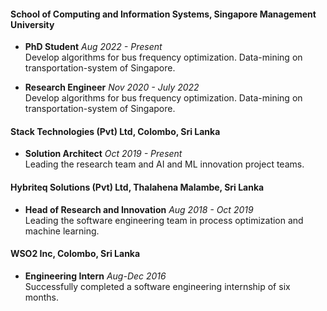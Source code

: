 #### School of Computing and Information Systems, Singapore Management University
- **PhD Student**   _Aug 2022 - Present_  
  Develop algorithms for bus frequency optimization. Data-mining on transportation-system of Singapore.

- **Research Engineer**  _Nov 2020 - July 2022_  
  Develop algorithms for bus frequency optimization. Data-mining on transportation-system of Singapore.

#### Stack Technologies (Pvt) Ltd, Colombo, Sri Lanka
- **Solution Architect**  _Oct 2019 - Present_  
  Leading the research team and AI and ML innovation project teams.

#### Hybriteq Solutions (Pvt) Ltd, Thalahena Malambe, Sri Lanka
- **Head of Research and Innovation**  _Aug 2018 - Oct 2019_  
  Leading the software engineering team in process optimization and machine learning.

#### WSO2 Inc, Colombo, Sri Lanka
- **Engineering Intern**  _Aug-Dec 2016_  
  Successfully completed a software engineering internship of six months.
